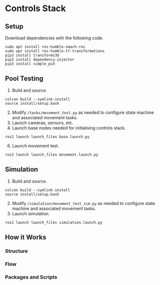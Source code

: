 # Controls Stack

## Setup
Download dependencies with the following code.
```
sudo apt install ros-humble-smach-ros
sudo apt install ros-humble-tf-transformations
pip3 install transforms3d
pip3 install dependency-injector
pip3 install simple_pid
```

## Pool Testing
1. Build and source.
```
colcon build --symlink-install
source install/setup.bash
```
2. Modify `/tasks/movement_test.py` as needed to configure state machine and associated movement tasks.
3. Launch cameras, sensors, etc.
4. Launch base nodes needed for initialising controls stack.
```
ros2 launch launch_files base.launch.py
```
6. Launch movement test.
```
ros2 launch launch_files movement.launch.py
```
   
## Simulation
1. Build and source.
```
colcon build --symlink-install
source install/setup.bash
```
2. Modify `/simulation/movement_test_sim.py` as needed to configure state machine and associated movement tasks.
3. Launch simulation.
```
ros2 launch launch_files simulation.launch.py
```

## How it Works
### Structure
### Flow
### Packages and Scripts
